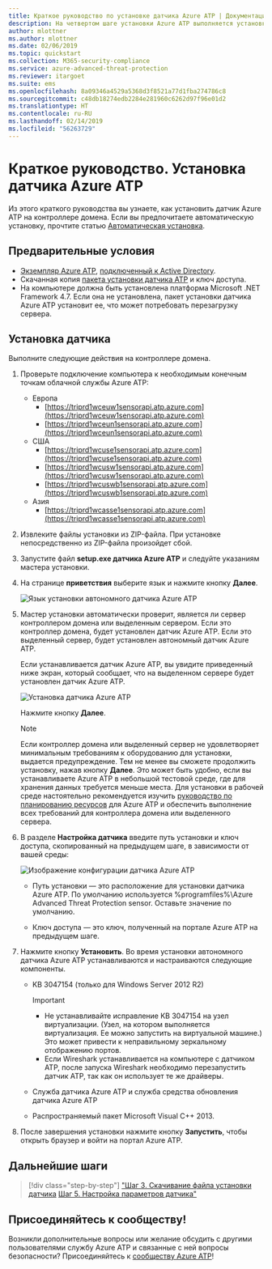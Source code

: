 ```yaml
---
title: Краткое руководство по установке датчика Azure ATP | Документация Майкрософт
description: На четвертом шаге установки Azure ATP выполняется установка датчика Azure ATP.
author: mlottner
ms.author: mlottner
ms.date: 02/06/2019
ms.topic: quickstart
ms.collection: M365-security-compliance
ms.service: azure-advanced-threat-protection
ms.reviewer: itargoet
ms.suite: ems
ms.openlocfilehash: 8a09346a4529a5368d3f8521a77d1fba274786c8
ms.sourcegitcommit: c48db18274edb2284e281960c6262d97f96e01d2
ms.translationtype: HT
ms.contentlocale: ru-RU
ms.lasthandoff: 02/14/2019
ms.locfileid: "56263729"
---
```

# <a name="quickstart-install-the-azure-atp-sensor"></a>Краткое руководство. Установка датчика Azure ATP

Из этого краткого руководства вы узнаете, как установить датчик Azure ATP на контроллере домена. Если вы предпочитаете автоматическую установку, прочтите статью [Автоматическая установка](atp-silent-installation.md).

## <a name="prerequisites"></a>Предварительные условия

- [Экземпляр Azure ATP](install-atp-step1.md), [подключенный к Active Directory](install-atp-step2.md).
- Скачанная копия [пакета установки датчика ATP](install-atp-step3.md) и ключ доступа.
- На компьютере должна быть установлена платформа Microsoft .NET Framework 4.7. Если она не установлена, пакет установки датчика Azure ATP установит ее, что может потребовать перезагрузку сервера.

## <a name="install-the-sensor"></a>Установка датчика

Выполните следующие действия на контроллере домена.

1. Проверьте подключение компьютера к необходимым конечным точкам облачной службы Azure ATP:
   - Европа
      - [https://triprd1wceuw1sensorapi.atp.azure.com](https://triprd1wceuw1sensorapi.atp.azure.com) 
      - [https://triprd1wceun1sensorapi.atp.azure.com](https://triprd1wceun1sensorapi.atp.azure.com)
   - США 
      - [https://triprd1wcuse1sensorapi.atp.azure.com](https://triprd1wcuse1sensorapi.atp.azure.com)
      - [https://triprd1wcusw1sensorapi.atp.azure.com](https://triprd1wcusw1sensorapi.atp.azure.com)
      - [https://triprd1wcuswb1sensorapi.atp.azure.com](https://triprd1wcuswb1sensorapi.atp.azure.com)
   - Азия
      - [https://triprd1wcasse1sensorapi.atp.azure.com](https://triprd1wcasse1sensorapi.atp.azure.com)

2. Извлеките файлы установки из ZIP-файла. При установке непосредственно из ZIP-файла произойдет сбой.

3. Запустите файл **setup.exe датчика Azure ATP** и следуйте указаниям мастера установки.

4. На странице **приветствия** выберите язык и нажмите кнопку **Далее**.

    ![Язык установки автономного датчика Azure ATP](media/sensor-install-language.png)


5. Мастер установки автоматически проверит, является ли сервер контроллером домена или выделенным сервером. Если это контроллер домена, будет установлен датчик Azure ATP. Если это выделенный сервер, будет установлен автономный датчик Azure ATP.
    
    Если устанавливается датчик Azure ATP, вы увидите приведенный ниже экран, который сообщает, что на выделенном сервере будет установлен датчик Azure ATP.
    
    ![Установка датчика Azure ATP](media/sensor-install-deployment-type.png)

   Нажмите кнопку **Далее**.

    > [!NOTE] 
    > Если контроллер домена или выделенный сервер не удовлетворяет минимальным требованиям к оборудованию для установки, выдается предупреждение. Тем не менее вы сможете продолжить установку, нажав кнопку **Далее**. Это может быть удобно, если вы устанавливаете Azure ATP в небольшой тестовой среде, где для хранения данных требуется меньше места. Для установки в рабочей среде настоятельно рекомендуется изучить [руководство по планированию ресурсов](atp-capacity-planning.md) для Azure ATP и обеспечить выполнение всех требований для контроллера домена или выделенного сервера.

6. В разделе **Настройка датчика** введите путь установки и ключ доступа, скопированный на предыдущем шаге, в зависимости от вашей среды:

    ![Изображение конфигурации датчика Azure ATP](media/sensor-install-config.png)

      - Путь установки — это расположение для установки датчика Azure ATP. По умолчанию используется %programfiles%\Azure Advanced Threat Protection sensor. Оставьте значение по умолчанию.

     - Ключ доступа — это ключ, полученный на портале Azure ATP на предыдущем шаге.
    
7. Нажмите кнопку **Установить**. Во время установки автономного датчика Azure ATP устанавливаются и настраиваются следующие компоненты.

    - KB 3047154 (только для Windows Server 2012 R2)

        > [!IMPORTANT]
        > - Не устанавливайте исправление KB 3047154 на узел виртуализации. (Узел, на котором выполняется виртуализация. Ее можно запустить на виртуальной машине.) Это может привести к неправильному зеркальному отображению портов. 
        > - Если Wireshark устанавливается на компьютере с датчиком ATP, после запуска Wireshark необходимо перезапустить датчик ATP, так как он использует те же драйверы.

    - Служба датчика Azure ATP и служба средства обновления датчика Azure ATP
    - Распространяемый пакет Microsoft Visual C++ 2013.

8. После завершения установки нажмите кнопку **Запустить**, чтобы открыть браузер и войти на портал Azure ATP.

## <a name="next-steps"></a>Дальнейшие шаги

> [!div class="step-by-step"]
> ["Шаг 3. Скачивание файла установки датчика](install-atp-step3.md)
> [Шаг 5. Настройка параметров датчика"](install-atp-step5.md)

## <a name="join-the-community"></a>Присоединяйтесь к сообществу!

Возникли дополнительные вопросы или желание обсудить с другими пользователями службу Azure ATP и связанные с ней вопросы безопасности? Присоединяйтесь к [сообществу Azure ATP](https://aka.ms/azureatpcommunity)!
